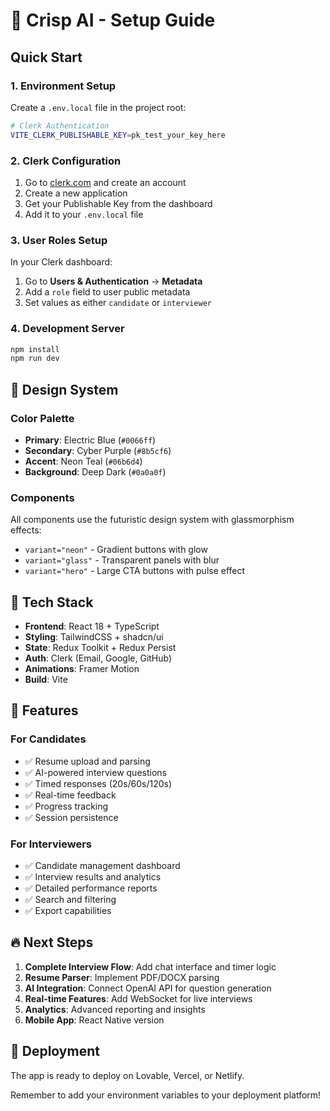 # 🚀 Crisp AI - Setup Guide

## Quick Start

### 1. Environment Setup

Create a `.env.local` file in the project root:

```bash
# Clerk Authentication
VITE_CLERK_PUBLISHABLE_KEY=pk_test_your_key_here
```

### 2. Clerk Configuration

1. Go to [clerk.com](https://clerk.com) and create an account
2. Create a new application
3. Get your Publishable Key from the dashboard
4. Add it to your `.env.local` file

### 3. User Roles Setup

In your Clerk dashboard:
1. Go to **Users & Authentication** → **Metadata**
2. Add a `role` field to user public metadata
3. Set values as either `candidate` or `interviewer`

### 4. Development Server

```bash
npm install
npm run dev
```

## 🎨 Design System

### Color Palette
- **Primary**: Electric Blue (`#0066ff`)
- **Secondary**: Cyber Purple (`#8b5cf6`)  
- **Accent**: Neon Teal (`#06b6d4`)
- **Background**: Deep Dark (`#0a0a0f`)

### Components
All components use the futuristic design system with glassmorphism effects:
- `variant="neon"` - Gradient buttons with glow
- `variant="glass"` - Transparent panels with blur
- `variant="hero"` - Large CTA buttons with pulse effect

## 🔧 Tech Stack

- **Frontend**: React 18 + TypeScript
- **Styling**: TailwindCSS + shadcn/ui
- **State**: Redux Toolkit + Redux Persist
- **Auth**: Clerk (Email, Google, GitHub)
- **Animations**: Framer Motion
- **Build**: Vite

## 📱 Features

### For Candidates
- ✅ Resume upload and parsing
- ✅ AI-powered interview questions  
- ✅ Timed responses (20s/60s/120s)
- ✅ Real-time feedback
- ✅ Progress tracking
- ✅ Session persistence

### For Interviewers  
- ✅ Candidate management dashboard
- ✅ Interview results and analytics
- ✅ Detailed performance reports
- ✅ Search and filtering
- ✅ Export capabilities

## 🔥 Next Steps

1. **Complete Interview Flow**: Add chat interface and timer logic
2. **Resume Parser**: Implement PDF/DOCX parsing
3. **AI Integration**: Connect OpenAI API for question generation
4. **Real-time Features**: Add WebSocket for live interviews
5. **Analytics**: Advanced reporting and insights
6. **Mobile App**: React Native version

## 🚀 Deployment

The app is ready to deploy on Lovable, Vercel, or Netlify.

Remember to add your environment variables to your deployment platform!